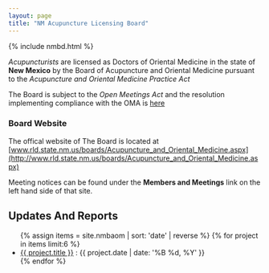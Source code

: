 ```yaml
---
layout: page
title: "NM Acupuncture Licensing Board"
---
```

{% include nmbd.html %}

*Acupuncturists* are licensed as Doctors of Oriental Medicine in the
state of **New Mexico** by the Board of Acupuncture and Oriental
Medicine pursuant to the *Acupuncture and Oriental Medicine Practice
Act*

The Board is subject to the *Open Meetings Act* and the resolution
implementing compliance with the OMA is
[here](files/nmbaom/nmbaom_oma_2020.pdf)

### Board Website

The offical website of The Board is located at  
[www.rld.state.nm.us/boards/Acupuncture_and_Oriental_Medicine.aspx](http://www.rld.state.nm.us/boards/Acupuncture_and_Oriental_Medicine.aspx)

Meeting notices can be found under the **Members and Meetings** link
on the left hand side of that site. 

## Updates And Reports

<ul>
{% assign items = site.nmbaom | sort: 'date' | reverse %}
{% for project in items limit:6 %}
    <li>
      <a href="{{ project.url }}">{{ project.title }}</a> : {{
	  project.date | date: '%B %d, %Y' }} 
    </li>
{% endfor %}
</ul>

